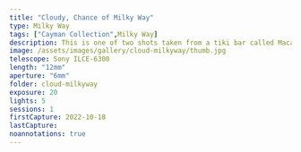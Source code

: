 ```yaml
---
title: "Cloudy, Chance of Milky Way"
type: Milky Way
tags: ["Cayman Collection",Milky Way]
description: This is one of two shots taken from a tiki bar called Macabuca using my camera propped up on a lens cap on the railing for stability.
image: /assets/images/gallery/cloud-milkyway/thumb.jpg
telescope: Sony ILCE-6300
length: "12mm"
aperture: "6mm"
folder: cloud-milkyway
exposure: 20
lights: 5
sessions: 1 
firstCapture: 2022-10-18 
lastCapture:
noannotations: true
---
```

